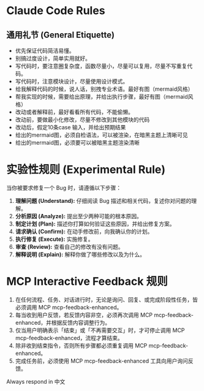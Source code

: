 # Claude Code Rules

## 通用礼节 (General Etiquette)
- 优先保证代码简洁易懂。
- 别搞过度设计，简单实用就好。
- 写代码时，要注意圈复杂度，函数尽量小，尽量可以复用，尽量不写重复代码。
- 写代码时，注意模块设计，尽量使用设计模式。
- 给我解释代码的时候，说人话，别拽专业术语。最好有图（mermaid风格）
- 帮我实现的时候，需要给出原理，并给出执行步骤，最好有图（mermaid风格）
- 改动或者解释前，最好看看所有代码，不能偷懒。
- 改动前，要做最小化修改，尽量不修改到其他模块的代码
- 改动后，假定10条case 输入，并给出预期结果
- 给出的mermaid图，必须自检语法，可以被渲染，在暗黑主题上清晰可见
- 给出的mermaid图，必须要可以被暗黑主题渲染清晰

# 实验性规则 (Experimental Rule)
当你被要求修复一个 Bug 时，请遵循以下步骤：
1. **理解问题 (Understand):** 仔细阅读 Bug 描述和相关代码，复述你对问题的理解。
2. **分析原因 (Analyze):** 提出至少两种可能的根本原因。
3. **制定计划 (Plan):** 描述你打算如何验证这些原因，并给出修复方案。
4. **请求确认 (Confirm):** 在动手修改前，向我确认你的计划。
5. **执行修复 (Execute):** 实施修复。
6. **审查 (Review):** 查看自己的修改有没有问题。
7. **解释说明 (Explain):** 解释你做了哪些修改以及为什么。

# MCP Interactive Feedback 规则
1. 在任何流程、任务、对话进行时，无论是询问、回复、或完成阶段性任务，皆必须调用 MCP mcp-feedback-enhanced。
2. 每当收到用户反馈，若反馈内容非空，必须再次调用 MCP mcp-feedback-enhanced，并根据反馈内容调整行为。
3. 仅当用户明确表示「结束」或「不再需要交互」时，才可停止调用 MCP mcp-feedback-enhanced，流程才算结束。
4. 除非收到结束指令，否则所有步骤都必须重复调用 MCP mcp-feedback-enhanced。
5. 完成任务前，必须使用 MCP mcp-feedback-enhanced 工具向用户询问反馈。

Always respond in 中文
